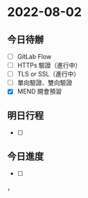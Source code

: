 #  2022-08-02
## 今日待辦
- [ ] GitLab Flow
- [ ] HTTPs 驗證（進行中）
- [ ] TLS or SSL（進行中）
- [ ] 單向驗證、雙向驗證
- [x] MEND 開會預習

## 明日行程
- [ ] 


## 今日進度
- [ ] 


，